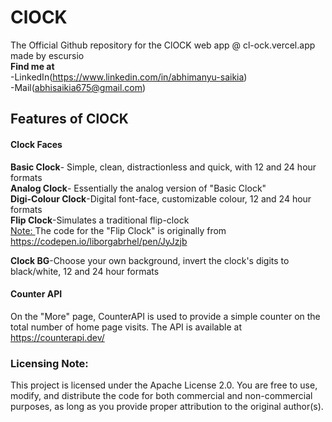 # ClOCK

The Official Github repository for the ClOCK web app @ cl-ock.vercel.app made by escursio<br>
**Find me at** <br>
-LinkedIn(https://www.linkedin.com/in/abhimanyu-saikia) <br>
-Mail(abhisaikia675@gmail.com)

## Features of ClOCK
#### Clock Faces
**Basic Clock**- Simple, clean, distractionless and quick, with 12 and 24 hour formats <br>
**Analog Clock**- Essentially the analog version of "Basic Clock" <br>
**Digi-Colour Clock**-Digital font-face, customizable colour, 12 and 24 hour formats <br>
**Flip Clock**-Simulates a traditional flip-clock<br>
<u>Note: </u>The code for the "Flip Clock" is originally from https://codepen.io/liborgabrhel/pen/JyJzjb <br>

**Clock BG**-Choose your own background, invert the clock's digits to black/white, 12 and 24 hour formats <br>

#### Counter API
On the "More" page, CounterAPI is used to provide a simple counter on the total number of home page visits. The API is available at https://counterapi.dev/

### Licensing Note:
This project is licensed under the Apache License 2.0. You are free to use, modify, and distribute the code for both commercial and non-commercial purposes, as long as you provide proper attribution to the original author(s).